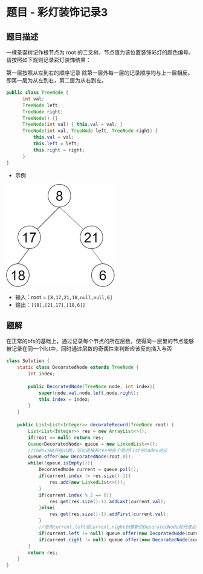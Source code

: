 # 题目 - 彩灯装饰记录3

## 题目描述

一棵圣诞树记作根节点为 root 的二叉树，节点值为该位置装饰彩灯的颜色编号。请按照如下规则记录彩灯装饰结果：

第一层按照从左到右的顺序记录
除第一层外每一层的记录顺序均与上一层相反。即第一层为从左到右，第二层为从右到左。

```java
public class TreeNode {
      int val;
      TreeNode left;
      TreeNode right;
      TreeNode() {}
      TreeNode(int val) { this.val = val; }
      TreeNode(int val, TreeNode left, TreeNode right) {
          this.val = val;
          this.left = left;
          this.right = right;
      }
}
```

* 示例

![](./图片/彩灯装饰记录3_示例1.png)

* 输入：root = `[8,17,21,18,null,null,6]`
* 输出：`[[8],[21,17],[18,6]]`

## 题解

在正常的bfs的基础上，通过记录每个节点的所在层数，使得同一层里的节点能够被记录在同一个list中，同时通过层数的奇偶性来判断应该反向插入与否

```java
class Solution {
    static class DecoratedNode extends TreeNode {
        int index;

        public DecoratedNode(TreeNode node, int index){
            super(node.val,node.left,node.right);
            this.index = index;
        }
    }

    public List<List<Integer>> decorateRecord(TreeNode root) {
        List<List<Integer>> res = new ArrayList<>();
        if(root == null) return res;
        Queue<DecoratedNode> queue = new LinkedList<>();
        //index从0开始计数，可以直接和res中各个层的list的index对应
        queue.offer(new DecoratedNode(root,0));
        while(!queue.isEmpty()){
            DecoratedNode current = queue.poll();
            if(current.index != res.size()-1){
                res.add(new LinkedList<>());
            }
            if(current.index % 2 == 0){
                res.get(res.size()-1).addLast(current.val);
            }else{
                res.get(res.size()-1).addFirst(current.val);
            }
            //使用current.left或current.right创建新的DecoratedNode就代表必然是新的一层
            if(current.left != null) queue.offer(new DecoratedNode(current.left, current.index+1));
            if(current.right != null) queue.offer(new DecoratedNode(current.right, current.index+1));
        }
        return res;
    }
}
```